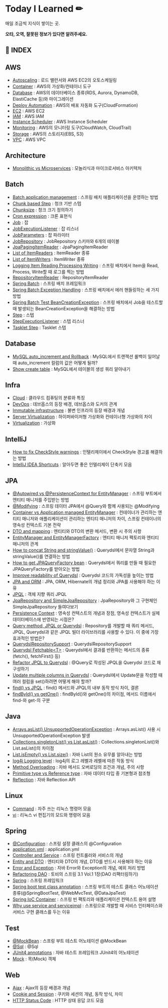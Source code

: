 # Today I Learned ✏

매일 조금씩 지식이 쌓이는 곳.  

__오타, 오역, 잘못된 정보가 있다면 알려주세요.__

## 📌 INDEX
## AWS
- [Autoscaling](https://github.com/yoo-jaein/TIL/blob/main/AWS/Autoscaling.md) : 로드 밸런서와 AWS EC2의 오토스케일링
- [Container](https://github.com/yoo-jaein/TIL/blob/main/AWS/Container.md) : AWS의 가상화/컨테이너 도구
- [Database](https://github.com/yoo-jaein/TIL/blob/main/AWS/Database.md) : AWS의 데이터베이스 종류(RDS, Aurora, DynamoDB, ElastiCache 등)와 마이그레이션
- [Deploy Automation](https://github.com/yoo-jaein/TIL/blob/main/AWS/Deploy_Automation.md) : AWS의 배포 자동화 도구(CloudFormation)
- [EC2](https://github.com/yoo-jaein/TIL/blob/main/AWS/EC2.md) : AWS EC2
- [IAM](https://github.com/yoo-jaein/TIL/blob/main/AWS/IAM.md) : AWS IAM
- [Instance Scheduler](https://github.com/yoo-jaein/TIL/blob/main/AWS/Instance_Scheduler.md) : AWS Instance Scheduler
- [Monitoring](https://github.com/yoo-jaein/TIL/blob/main/AWS/Monitoring.md) : AWS의 모니터링 도구(CloudWatch, CloudTrail)
- [Storage](https://github.com/yoo-jaein/TIL/blob/main/AWS/Storage.md) : AWS의 스토리지(EBS, S3)
- [VPC](https://github.com/yoo-jaein/TIL/blob/main/AWS/VPC.md) : AWS VPC 

## Architecture
- [Monolithic vs Microservices](https://github.com/yoo-jaein/TIL/blob/main/Architecture/Monolithic_vs_Microservices.md) : 모놀리식과 마이크로서비스 아키텍처

## Batch
- [Batch application management](https://github.com/yoo-jaein/TIL/blob/main/Batch/Batch_application_management.md) : 스프링 배치 애플리케이션을 운영하는 방법
- [Chunk based Step](https://github.com/yoo-jaein/TIL/blob/main/Batch/Chunk_based_Step.md) : 청크 기반 스텝
- [Chunksize](https://github.com/yoo-jaein/TIL/blob/main/Batch/Chunksize.md) : 청크 크기 정의하기
- [Cron expression](https://github.com/yoo-jaein/TIL/blob/main/Batch/Cron_expression.md) : 크론 표현식
- [Job](https://github.com/yoo-jaein/TIL/blob/main/Batch/Job.md) : 잡
- [JobExecutionListener](https://github.com/yoo-jaein/TIL/blob/main/Batch/JobExecutionListener.md) : 잡 리스너
- [JobParameters](https://github.com/yoo-jaein/TIL/blob/main/Batch/JobParameters.md) : 잡 파라미터
- [JobRepository](https://github.com/yoo-jaein/TIL/blob/main/Batch/JobRepository.md) : JobRepository 스키마와 6개의 테이블
- [JpaPagingItemReader](https://github.com/yoo-jaein/TIL/blob/main/Batch/JpaPagingItemReader.md) : JpaPagingItemReader
- [List of ItemReaders](https://github.com/yoo-jaein/TIL/blob/main/Batch/List_of_ItemReaders.md) : ItemReader 종류
- [List of ItemWriters](https://github.com/yoo-jaein/TIL/blob/main/Batch/List_of_ItemWriters.md) : ItemWriter 종류
- [Logging Item Reading Processing Writing](https://github.com/yoo-jaein/TIL/blob/main/Batch/Logging_Item_Reading_Processing_Writing.md) : 스프링 배치에서 Item을 Read, Process, Write할 때 로그를 찍는 방법
- [RepositoryItemReader](https://github.com/yoo-jaein/TIL/blob/main/Batch/RepositoryItemReader.md) : RepositoryItemReader
- [Spring Batch](https://github.com/yoo-jaein/TIL/blob/main/Batch/Spring_Batch.md) : 스프링 배치 프레임워크
- [Spring Batch Exception Handling](https://github.com/yoo-jaein/TIL/blob/main/Batch/Spring_Batch_Exception_Handling.md) : 스프링 배치에서 에러 핸들링하는 세 가지 방법
- [Spring Batch Test BeanCreationException](https://github.com/yoo-jaein/TIL/blob/main/Batch/Spring_Batch_Test_BeanCreationException.md) : 스프링 배치에서 Job을 테스트할 때 발생되는 BeanCreationException을 해결하는 방법
- [Step](https://github.com/yoo-jaein/TIL/blob/main/Batch/Step.md) : 스텝
- [StepExecutionListener](https://github.com/yoo-jaein/TIL/blob/main/Batch/StepExecutionListener.md) : 스텝 리스너
- [Tasklet Step](https://github.com/yoo-jaein/TIL/blob/main/Batch/Tasklet_Step.md) : Tasklet 스텝

## Database
- [MySQL auto_increment and Rollback](https://github.com/yoo-jaein/TIL/blob/main/Database/MySQL_auto_increment_and_Rollback.md) : MySQL에서 트랜잭션 롤백이 일어날 때 auto_increment 컬럼의 값은 어떻게 될까?
- [Show create table](https://github.com/yoo-jaein/TIL/blob/main/Database/Show_create_table.md) : MySQL에서 테이블의 생성 쿼리 알아내기

## Infra
- [Cloud](https://github.com/yoo-jaein/TIL/blob/main/Infra/Cloud.md) : 클라우드 컴퓨팅의 분류와 특징
- [DevOps](https://github.com/yoo-jaein/TIL/blob/main/Infra/DevOps.md) : 데브옵스의 등장 배경, 데브옵스와 도커의 관계
- [Immutable infrastructure](https://github.com/yoo-jaein/TIL/blob/main/Infra/Immutable_infrastructure.md) : 불변 인프라의 등장 배경과 개념
- [Server Virtualization](https://github.com/yoo-jaein/TIL/blob/main/Infra/Server_Virtualization.md) : 하이퍼바이저형 가상화와 컨테이너형 가상화의 차이
- [Virtualization](https://github.com/yoo-jaein/TIL/blob/main/Infra/Virtualization.md) : 가상화

## IntelliJ
- [How to fix CheckStyle warnings](https://github.com/yoo-jaein/TIL/blob/main/IntelliJ/How_to_fix_CheckStyle_warnings.md) : 인텔리제이에서 CheckStyle 경고를 해결하는 방법
- [IntelliJ IDEA Shortcuts](https://github.com/yoo-jaein/TIL/blob/main/IntelliJ/IntelliJ_IDEA_Shortcuts.md) : 알아두면 좋은 인텔리제이 단축키 모음

## JPA
- [@Autowired vs @PersistenceContext for EntityManager](https://github.com/yoo-jaein/TIL/blob/main/JPA/%40Autowired_vs_%40PersistenceContext_for_EntityManager.md) : 스프링 부트에서 엔티티 매니저를 주입받는 방법
- [@Modifying](https://github.com/yoo-jaein/TIL/blob/main/JPA/%40Modifying.md) : 스프링 데이터 JPA에서 @Query와 함께 사용되는 @Modifying
- [Container vs Application managed EntityManager](https://github.com/yoo-jaein/TIL/blob/main/JPA/Container_vs_Application_managed_EntityManager.md) : 컨테이너가 관리하는 엔티티 매니저와 애플리케이션이 관리하는 엔티티 매니저의 차이, 스프링 컨테이너의 영속성 컨텍스트 기본 전략
- [DTO and mapping](https://github.com/yoo-jaein/TIL/blob/main/JPA/DTO_and_mapping.md) : 엔티티와 DTO의 변환 메서드, 변환 시 주의 사항
- [EntityManager and EntityManagerFactory](https://github.com/yoo-jaein/TIL/blob/main/JPA/EntityManager_and_EntityManagerFactory.md) : 엔티티 매니저 팩토리와 엔티티 매니저의 관계
- [How to concat String and stringValue()](https://github.com/yoo-jaein/TIL/blob/main/JPA/How_to_concat_String_and_stringValue().md) : Querydsl에서 문자열 String과 stringValue()를 연결하는 방법
- [How to get JPAQueryFactory bean](https://github.com/yoo-jaein/TIL/blob/main/JPA/How_to_get_JPAQueryFactory_bean.md) : Querydsl에서 쿼리를 만들 때 필요한 JPAQueryFactory를 받아오는 방법
- [Improve readability of Querydsl](https://github.com/yoo-jaein/TIL/blob/main/JPA/Improve_readability_of_Querydsl.md) : Querydsl 코드의 가독성을 높이는 방법
- [JPA and ORM](https://github.com/yoo-jaein/TIL/blob/main/JPA/JPA_and_ORM.md) : JPA, ORM, Hibernate의 개념 정리와 JPA를 사용해야 하는 이유 
- [JPQL](https://github.com/yoo-jaein/TIL/blob/main/JPA/JPQL.md) : 객체 지향 쿼리 JPQL
- [JpaRepository and SimpleJpaRepository](https://github.com/yoo-jaein/TIL/blob/main/JPA/JpaRepository_and_SimpleJpaRepository.md) : JpaRepository와 그 구현체인 SimpleJpaRepository 들여다보기
- [Persistence Context](https://github.com/yoo-jaein/TIL/blob/main/JPA/Persistence_Context.md) : 영속성 컨텍스트의 개념과 장점, 영속성 컨텍스트가 실제 데이터베이스에 반영되는 시점은?
- [Query method, JPQL or Querydsl](https://github.com/yoo-jaein/TIL/blob/main/JPA/Query_method_or_JPQL_or_Querydsl.md) : Repository를 개발할 때 쿼리 메서드, JPQL, Querydsl과 같은 JPQL 빌더 라이브러리를 사용할 수 있다. 이 중에 가장 효과적인 방법은?
- [QuerydslRepositorySupport](https://github.com/yoo-jaein/TIL/blob/main/JPA/QuerydslRepositorySupport.md) : QuerydslRepositorySupport
- [Querydsl Fetchable\<T>](https://github.com/yoo-jaein/TIL/blob/main/JPA/Querydsl_Fetchable.md) : Querydsl에서 결과를 반환하는 메서드의 종류(fetch(), fetchFirst() 등)
- [Refactor JPQL to Querydsl](https://github.com/yoo-jaein/TIL/blob/main/JPA/Refactor_JPQL_to_Querydsl.md) : @Query로 작성된 JPQL을 Querydsl 코드로 재구성하기
- [Update multiple columns in Querydsl](https://github.com/yoo-jaein/TIL/blob/main/JPA/Update_multiple_columns_in_Querydsl.md) : Querydsl에서 Update문을 작성할 때 여러 컬럼을 set()하려면 어떻게 해야 할까?
- [find() vs JPQL](https://github.com/yoo-jaein/TIL/blob/main/JPA/find()_vs_JPQL.md) : find() 메서드와 JPQL의 내부 동작 방식 차이, 결론
- [findById() vs getOne()](https://github.com/yoo-jaein/TIL/blob/main/JPA/findById()_vs_getOne().md) :  findById()와 getOne()의 차이점, 메서드 이름에서 find-와 get-의 구분

## Java
- [Arrays.asList() UnsupportedOperationException](https://github.com/yoo-jaein/TIL/blob/main/Java/Arrays.asList()_UnsupportedOperationException.md) : Arrays.asList() 사용 시 UnsupportedOperationException 발생
- [Collections.singletonList() vs List.asList()](https://github.com/yoo-jaein/TIL/blob/main/Java/Collections.singletonList()_vs_List.asList().md) : Collections.singletonList()와 List.asList()의 차이점
- [List.isEmpty() vs List.size()](https://github.com/yoo-jaein/TIL/blob/main/Java/List.isEmpty()_vs_List.size().md) : 자바 List의 원소 유무를 알아내는 방법
- [log4j Logging level](https://github.com/yoo-jaein/TIL/blob/main/Java/log4j_Logging_level.md) : log4j의 로그 레벨과 레벨에 따른 작동 방식
- [Method Overloading](https://github.com/yoo-jaein/TIL/blob/main/Java/Method_Overloading.md) : 자바 메서드 오버로딩의 조건과 개념, 주의 사항
- [Primitive type vs Reference type](https://github.com/yoo-jaein/TIL/blob/main/Java/Primitive_type_vs_Reference_type.md) : 자바 데이터 타입 중 기본형과 참조형
- [Reflection](https://github.com/yoo-jaein/TIL/blob/main/Java/Reflection.md) : 자바 Reflection API

## Linux
- [Command](https://github.com/yoo-jaein/TIL/blob/main/Linux/Command.md) : 자주 쓰는 리눅스 명령어 모음
- [vi](https://github.com/yoo-jaein/TIL/blob/main/Linux/vi.md) : 리눅스 vi 편집기의 모드와 명령어 모음

## Spring
- [@Configuration](https://github.com/yoo-jaein/TIL/blob/main/Spring/%40Configuration.md) : 스프링 설정 클래스의 @Configuration
- [application.yml](https://github.com/yoo-jaein/TIL/blob/main/Spring/application.yml.md) : application.yml
- [Controller and Service](https://github.com/yoo-jaein/TIL/blob/main/Spring/Controller_and_Service.md) : 스프링 컨트롤러와 서비스의 개념
- [Entity and DTO](https://github.com/yoo-jaein/TIL/blob/main/Spring/Entity_and_DTO.md) : 엔티티와 DTO의 개념, DTO를 반드시 사용해야 하는 이유
- [Error and Exception](https://github.com/yoo-jaein/TIL/blob/main/Spring/Error_and_Exception.md) : 자바 Error와 Exception의 개념, 예외 처리 방법
- [Refactoring DAO](https://github.com/yoo-jaein/TIL/blob/main/Spring/Refactoring_DAO.md) : 토비의 스프링 3.1 Vol.1 1장(DAO 리팩터링하기)
- [Spring](https://github.com/yoo-jaein/TIL/blob/main/Spring/Spring.md) : 스프링 프레임워크
- [Spring boot test class annotation](https://github.com/yoo-jaein/TIL/blob/main/Spring/Spring_boot_test_class_annotation.md) : 스프링 부트의 테스트 클래스 어노테이션 종류(@SpringBootTest, @WebMvcTest, @DataJpaTest)
- [Spring IoC Container](https://github.com/yoo-jaein/TIL/blob/main/Spring/Spring_IoC_Container.md) : 스프링 빈 팩토리와 애플리케이션 컨텍스트 용어 설명
- [Why use service and serviceimpl](https://github.com/yoo-jaein/TIL/blob/main/Spring/Why_use_service_and_serviceimpl.md) : 스프링으로 개발할 때 서비스 인터페이스와 서비스 구현 클래스를 두는 이유

## Test
- [@MockBean](https://github.com/yoo-jaein/TIL/blob/main/Test/%40MockBean.md) : 스프링 부트 테스트 어노테이션 @MockBean
- [@Sql](https://github.com/yoo-jaein/TIL/blob/main/Test/%40Sql.md) : @Sql
- [JUnit4 annotations](https://github.com/yoo-jaein/TIL/blob/main/Test/JUnit4_annotations.md) : 자바 테스트 프레임워크 JUnit4의 어노테이션
- [Mock](https://github.com/yoo-jaein/TIL/blob/main/Test/Mock.md) : 목(Mock) 객체

## Web
- [Ajax](https://github.com/yoo-jaein/TIL/blob/main/Web/Ajax.md) : Ajax의 등장 배경과 개념
- [Cookie and Session](https://github.com/yoo-jaein/TIL/blob/main/Web/Cookie_and_Session.md) : 쿠키와 세션의 개념, 동작 방식, 차이
- [HTTP Status Code](https://github.com/yoo-jaein/TIL/blob/main/Web/HTTP_Status_Code.md) : HTTP 상태 응답 코드 모음
